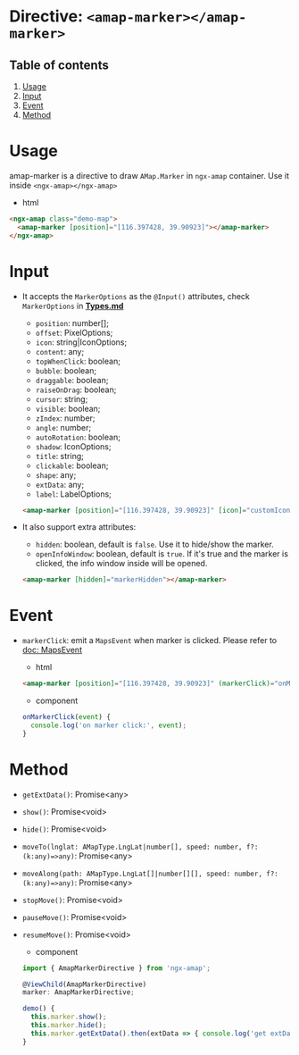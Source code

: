 # Directive: `<amap-marker></amap-marker>`

## Table of contents 
1. [Usage](#usage)
2. [Input](#input)
3. [Event](#event)
4. [Method](#method)

# Usage
amap-marker is a directive to draw `AMap.Marker` in `ngx-amap` container. Use it inside `<ngx-amap></ngx-amap>`

  + html
  ```html
  <ngx-amap class="demo-map">
    <amap-marker [position]="[116.397428, 39.90923]"></amap-marker>
  </ngx-amap>
  ```

# Input
+ It accepts the `MarkerOptions` as the `@Input()` attributes, check `MarkerOptions` in [**Types.md**](https://github.com/xieziyu/ngx-amap/blob/master/docs/Types.md)
  + `position`: number[];
  + `offset`: PixelOptions;
  + `icon`: string|IconOptions;
  + `content`: any;
  + `topWhenClick`: boolean;
  + `bubble`: boolean;
  + `draggable`: boolean;
  + `raiseOnDrag`: boolean;
  + `cursor`: string;
  + `visible`: boolean;
  + `zIndex`: number;
  + `angle`: number;
  + `autoRotation`: boolean;
  + `shadow`: IconOptions;
  + `title`: string;
  + `clickable`: boolean;
  + `shape`: any;
  + `extData`: any;
  + `label`: LabelOptions;
  ```html
  <amap-marker [position]="[116.397428, 39.90923]" [icon]="customIcon" [label]="customLabel"></amap-marker>
  ```

+ It also support extra attributes:
  + `hidden`: boolean, default is `false`. Use it to hide/show the marker.
  + `openInfoWindow`: boolean, default is `true`. If it's true and the marker is clicked, the info window inside will be opened.
  ```html
  <amap-marker [hidden]="markerHidden"></amap-marker>
  ```

# Event
+ `markerClick`: emit a `MapsEvent` when marker is clicked. Please refer to [doc: MapsEvent](http://lbs.amap.com/api/javascript-api/reference/event)

  + html
  ```html
  <amap-marker [position]="[116.397428, 39.90923]" (markerClick)="onMarkerClick($event)"></amap-marker>
  ```

  + component
  ```typescript
  onMarkerClick(event) {
    console.log('on marker click:', event);
  }
  ```

# Method
+ `getExtData()`: Promise\<any>
+ `show()`: Promise\<void>
+ `hide()`: Promise\<void>
+ `moveTo(lnglat: AMapType.LngLat|number[], speed: number, f?: (k:any)=>any)`: Promise\<any>
+ `moveAlong(path: AMapType.LngLat[]|number[][], speed: number, f?: (k:any)=>any)`: Promise\<any>
+ `stopMove()`: Promise\<void>
+ `pauseMove()`: Promise\<void>
+ `resumeMove()`: Promise\<void>

  + component
  ```typescript
  import { AmapMarkerDirective } from 'ngx-amap';

  @ViewChild(AmapMarkerDirective)
  marker: AmapMarkerDirective;

  demo() {
    this.marker.show();
    this.marker.hide();
    this.marker.getExtData().then(extData => { console.log('get extData:', extData)});
  }
  ```